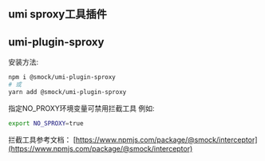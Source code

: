 umi sproxy工具插件
---

## umi-plugin-sproxy

安装方法:
```bash
npm i @smock/umi-plugin-sproxy
# 或
yarn add @smock/umi-plugin-sproxy
```

指定NO_PROXY环境变量可禁用拦截工具
例如:
```bash
export NO_SPROXY=true
```

拦截工具参考文档：
[https://www.npmjs.com/package/@smock/interceptor](https://www.npmjs.com/package/@smock/interceptor)
